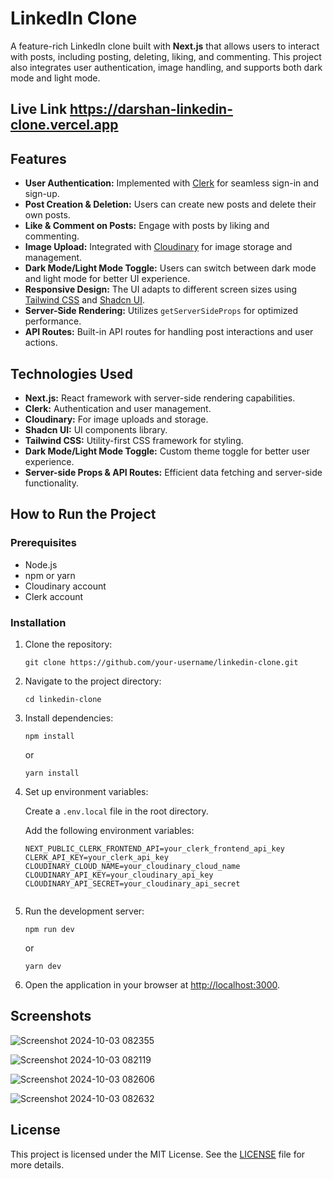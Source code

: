 <h1>LinkedIn Clone</h1>

<p>
  A feature-rich LinkedIn clone built with <strong>Next.js</strong> that allows users to interact with posts, including posting, deleting, liking, and commenting. This project also integrates user authentication, image handling, and supports both dark mode and light mode.
</p>

<h2> Live Link <a href="https://darshan-linkedin-clone.vercel.app/" target="_blank" >https://darshan-linkedin-clone.vercel.app </a> </h2>

<h2>Features</h2>
<ul>
  <li><strong>User Authentication:</strong> Implemented with <a href="https://clerk.dev" target="_blank">Clerk</a> for seamless sign-in and sign-up.</li>
  <li><strong>Post Creation & Deletion:</strong> Users can create new posts and delete their own posts.</li>
  <li><strong>Like & Comment on Posts:</strong> Engage with posts by liking and commenting.</li>
  <li><strong>Image Upload:</strong> Integrated with <a href="https://cloudinary.com" target="_blank">Cloudinary</a> for image storage and management.</li>
  <li><strong>Dark Mode/Light Mode Toggle:</strong> Users can switch between dark mode and light mode for better UI experience.</li>
  <li><strong>Responsive Design:</strong> The UI adapts to different screen sizes using <a href="https://tailwindcss.com" target="_blank">Tailwind CSS</a> and <a href="https://shadcn.dev" target="_blank">Shadcn UI</a>.</li>
  <li><strong>Server-Side Rendering:</strong> Utilizes <code>getServerSideProps</code> for optimized performance.</li>
  <li><strong>API Routes:</strong> Built-in API routes for handling post interactions and user actions.</li>
</ul>

<h2>Technologies Used</h2>
<ul>
  <li><strong>Next.js:</strong> React framework with server-side rendering capabilities.</li>
  <li><strong>Clerk:</strong> Authentication and user management.</li>
  <li><strong>Cloudinary:</strong> For image uploads and storage.</li>
  <li><strong>Shadcn UI:</strong> UI components library.</li>
  <li><strong>Tailwind CSS:</strong> Utility-first CSS framework for styling.</li>
  <li><strong>Dark Mode/Light Mode Toggle:</strong> Custom theme toggle for better user experience.</li>
  <li><strong>Server-side Props & API Routes:</strong> Efficient data fetching and server-side functionality.</li>
</ul>

<h2>How to Run the Project</h2>

<h3>Prerequisites</h3>
<ul>
  <li>Node.js</li>
  <li>npm or yarn</li>
  <li>Cloudinary account</li>
  <li>Clerk account</li>
</ul>

<h3>Installation</h3>
<ol>
  <li>Clone the repository:
    <pre><code>git clone https://github.com/your-username/linkedin-clone.git</code></pre>
  </li>
  <li>Navigate to the project directory:
    <pre><code>cd linkedin-clone</code></pre>
  </li>
  <li>Install dependencies:
    <pre><code>npm install</code></pre>
    or
    <pre><code>yarn install</code></pre>
  </li>
  <li>Set up environment variables:
    <p>Create a <code>.env.local</code> file in the root directory.</p>
    <p>Add the following environment variables:</p>
    <pre><code>NEXT_PUBLIC_CLERK_FRONTEND_API=your_clerk_frontend_api_key
CLERK_API_KEY=your_clerk_api_key
CLOUDINARY_CLOUD_NAME=your_cloudinary_cloud_name
CLOUDINARY_API_KEY=your_cloudinary_api_key
CLOUDINARY_API_SECRET=your_cloudinary_api_secret
    </code></pre>
  </li>
  <li>Run the development server:
    <pre><code>npm run dev</code></pre>
    or
    <pre><code>yarn dev</code></pre>
  </li>
  <li>Open the application in your browser at <a href="http://localhost:3000" target="_blank">http://localhost:3000</a>.</li>
</ol>

<h2>Screenshots</h2>

![Screenshot 2024-10-03 082355](https://github.com/user-attachments/assets/b6005500-d151-4698-9f25-0297fa45a2eb)

![Screenshot 2024-10-03 082119](https://github.com/user-attachments/assets/a4e00624-0a9b-4a13-b399-db10e0a8e401)

![Screenshot 2024-10-03 082606](https://github.com/user-attachments/assets/cea67b06-4c06-403f-9511-980274c1702f)

![Screenshot 2024-10-03 082632](https://github.com/user-attachments/assets/b1d9227b-71de-44ab-940e-0d4a7db7e6f5)

<h2>License</h2>
<p>This project is licensed under the MIT License. See the <a href="LICENSE">LICENSE</a> file for more details.</p>
